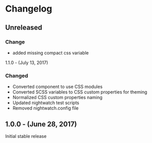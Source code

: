 Changelog
=========

Unreleased
----------
### Change
* added missing compact css variable

1.1.0 - (July 13, 2017)
### Changed
* Converted component to use CSS modules
* Converted SCSS variables to CSS custom properties for theming
* Normalized CSS custom properties naming
* Updated nightwatch test scripts
* Removed nightwatch.config file

1.0.0 - (June 28, 2017)
------------------
Initial stable release
